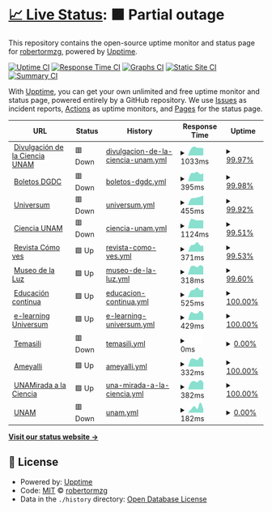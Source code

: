 # [📈 Live Status](https://robertormzg.github.io/upptime-dgdc): <!--live status--> **🟧 Partial outage**

This repository contains the open-source uptime monitor and status page for [robertormzg](https://robertormzg.github.io/upptime-dgdc), powered by [Upptime](https://github.com/upptime/upptime).

[![Uptime CI](https://github.com/robertormzg/upptime-dgdc/workflows/Uptime%20CI/badge.svg)](https://github.com/robertormzg/upptime-dgdc/actions?query=workflow%3A%22Uptime+CI%22)
[![Response Time CI](https://github.com/robertormzg/upptime-dgdc/workflows/Response%20Time%20CI/badge.svg)](https://github.com/robertormzg/upptime-dgdc/actions?query=workflow%3A%22Response+Time+CI%22)
[![Graphs CI](https://github.com/robertormzg/upptime-dgdc/workflows/Graphs%20CI/badge.svg)](https://github.com/robertormzg/upptime-dgdc/actions?query=workflow%3A%22Graphs+CI%22)
[![Static Site CI](https://github.com/robertormzg/upptime-dgdc/workflows/Static%20Site%20CI/badge.svg)](https://github.com/robertormzg/upptime-dgdc/actions?query=workflow%3A%22Static+Site+CI%22)
[![Summary CI](https://github.com/robertormzg/upptime-dgdc/workflows/Summary%20CI/badge.svg)](https://github.com/robertormzg/upptime-dgdc/actions?query=workflow%3A%22Summary+CI%22)

With [Upptime](https://upptime.js.org), you can get your own unlimited and free uptime monitor and status page, powered entirely by a GitHub repository. We use [Issues](https://github.com/robertormzg/upptime-dgdc/issues) as incident reports, [Actions](https://github.com/robertormzg/upptime-dgdc/actions) as uptime monitors, and [Pages](https://robertormzg.github.io/upptime-dgdc) for the status page.

<!--start: status pages-->
<!-- This summary is generated by Upptime (https://github.com/upptime/upptime) -->
<!-- Do not edit this manually, your changes will be overwritten -->
<!-- prettier-ignore -->
| URL | Status | History | Response Time | Uptime |
| --- | ------ | ------- | ------------- | ------ |
| <img alt="" src="https://icons.duckduckgo.com/ip3/www.dgdc.unam.mx.ico" height="13"> [Divulgación de la Ciencia UNAM](https://www.dgdc.unam.mx) | 🟥 Down | [divulgacion-de-la-ciencia-unam.yml](https://github.com/robertormzg/upptime-dgdc/commits/HEAD/history/divulgacion-de-la-ciencia-unam.yml) | <details><summary><img alt="Response time graph" src="./graphs/divulgacion-de-la-ciencia-unam/response-time-week.png" height="20"> 1033ms</summary><br><a href="https://robertormzg.github.io/upptime-dgdc/history/divulgacion-de-la-ciencia-unam"><img alt="Response time 947" src="https://img.shields.io/endpoint?url=https%3A%2F%2Fraw.githubusercontent.com%2Frobertormzg%2Fupptime-dgdc%2FHEAD%2Fapi%2Fdivulgacion-de-la-ciencia-unam%2Fresponse-time.json"></a><br><a href="https://robertormzg.github.io/upptime-dgdc/history/divulgacion-de-la-ciencia-unam"><img alt="24-hour response time 961" src="https://img.shields.io/endpoint?url=https%3A%2F%2Fraw.githubusercontent.com%2Frobertormzg%2Fupptime-dgdc%2FHEAD%2Fapi%2Fdivulgacion-de-la-ciencia-unam%2Fresponse-time-day.json"></a><br><a href="https://robertormzg.github.io/upptime-dgdc/history/divulgacion-de-la-ciencia-unam"><img alt="7-day response time 1033" src="https://img.shields.io/endpoint?url=https%3A%2F%2Fraw.githubusercontent.com%2Frobertormzg%2Fupptime-dgdc%2FHEAD%2Fapi%2Fdivulgacion-de-la-ciencia-unam%2Fresponse-time-week.json"></a><br><a href="https://robertormzg.github.io/upptime-dgdc/history/divulgacion-de-la-ciencia-unam"><img alt="30-day response time 1023" src="https://img.shields.io/endpoint?url=https%3A%2F%2Fraw.githubusercontent.com%2Frobertormzg%2Fupptime-dgdc%2FHEAD%2Fapi%2Fdivulgacion-de-la-ciencia-unam%2Fresponse-time-month.json"></a><br><a href="https://robertormzg.github.io/upptime-dgdc/history/divulgacion-de-la-ciencia-unam"><img alt="1-year response time 1085" src="https://img.shields.io/endpoint?url=https%3A%2F%2Fraw.githubusercontent.com%2Frobertormzg%2Fupptime-dgdc%2FHEAD%2Fapi%2Fdivulgacion-de-la-ciencia-unam%2Fresponse-time-year.json"></a></details> | <details><summary><a href="https://robertormzg.github.io/upptime-dgdc/history/divulgacion-de-la-ciencia-unam">99.97%</a></summary><a href="https://robertormzg.github.io/upptime-dgdc/history/divulgacion-de-la-ciencia-unam"><img alt="All-time uptime 99.50%" src="https://img.shields.io/endpoint?url=https%3A%2F%2Fraw.githubusercontent.com%2Frobertormzg%2Fupptime-dgdc%2FHEAD%2Fapi%2Fdivulgacion-de-la-ciencia-unam%2Fuptime.json"></a><br><a href="https://robertormzg.github.io/upptime-dgdc/history/divulgacion-de-la-ciencia-unam"><img alt="24-hour uptime 99.80%" src="https://img.shields.io/endpoint?url=https%3A%2F%2Fraw.githubusercontent.com%2Frobertormzg%2Fupptime-dgdc%2FHEAD%2Fapi%2Fdivulgacion-de-la-ciencia-unam%2Fuptime-day.json"></a><br><a href="https://robertormzg.github.io/upptime-dgdc/history/divulgacion-de-la-ciencia-unam"><img alt="7-day uptime 99.97%" src="https://img.shields.io/endpoint?url=https%3A%2F%2Fraw.githubusercontent.com%2Frobertormzg%2Fupptime-dgdc%2FHEAD%2Fapi%2Fdivulgacion-de-la-ciencia-unam%2Fuptime-week.json"></a><br><a href="https://robertormzg.github.io/upptime-dgdc/history/divulgacion-de-la-ciencia-unam"><img alt="30-day uptime 99.99%" src="https://img.shields.io/endpoint?url=https%3A%2F%2Fraw.githubusercontent.com%2Frobertormzg%2Fupptime-dgdc%2FHEAD%2Fapi%2Fdivulgacion-de-la-ciencia-unam%2Fuptime-month.json"></a><br><a href="https://robertormzg.github.io/upptime-dgdc/history/divulgacion-de-la-ciencia-unam"><img alt="1-year uptime 99.38%" src="https://img.shields.io/endpoint?url=https%3A%2F%2Fraw.githubusercontent.com%2Frobertormzg%2Fupptime-dgdc%2FHEAD%2Fapi%2Fdivulgacion-de-la-ciencia-unam%2Fuptime-year.json"></a></details>
| <img alt="" src="https://icons.duckduckgo.com/ip3/boletos.dgdc.unam.mx.ico" height="13"> [Boletos DGDC](https://boletos.dgdc.unam.mx/) | 🟥 Down | [boletos-dgdc.yml](https://github.com/robertormzg/upptime-dgdc/commits/HEAD/history/boletos-dgdc.yml) | <details><summary><img alt="Response time graph" src="./graphs/boletos-dgdc/response-time-week.png" height="20"> 395ms</summary><br><a href="https://robertormzg.github.io/upptime-dgdc/history/boletos-dgdc"><img alt="Response time 538" src="https://img.shields.io/endpoint?url=https%3A%2F%2Fraw.githubusercontent.com%2Frobertormzg%2Fupptime-dgdc%2FHEAD%2Fapi%2Fboletos-dgdc%2Fresponse-time.json"></a><br><a href="https://robertormzg.github.io/upptime-dgdc/history/boletos-dgdc"><img alt="24-hour response time 387" src="https://img.shields.io/endpoint?url=https%3A%2F%2Fraw.githubusercontent.com%2Frobertormzg%2Fupptime-dgdc%2FHEAD%2Fapi%2Fboletos-dgdc%2Fresponse-time-day.json"></a><br><a href="https://robertormzg.github.io/upptime-dgdc/history/boletos-dgdc"><img alt="7-day response time 395" src="https://img.shields.io/endpoint?url=https%3A%2F%2Fraw.githubusercontent.com%2Frobertormzg%2Fupptime-dgdc%2FHEAD%2Fapi%2Fboletos-dgdc%2Fresponse-time-week.json"></a><br><a href="https://robertormzg.github.io/upptime-dgdc/history/boletos-dgdc"><img alt="30-day response time 460" src="https://img.shields.io/endpoint?url=https%3A%2F%2Fraw.githubusercontent.com%2Frobertormzg%2Fupptime-dgdc%2FHEAD%2Fapi%2Fboletos-dgdc%2Fresponse-time-month.json"></a><br><a href="https://robertormzg.github.io/upptime-dgdc/history/boletos-dgdc"><img alt="1-year response time 515" src="https://img.shields.io/endpoint?url=https%3A%2F%2Fraw.githubusercontent.com%2Frobertormzg%2Fupptime-dgdc%2FHEAD%2Fapi%2Fboletos-dgdc%2Fresponse-time-year.json"></a></details> | <details><summary><a href="https://robertormzg.github.io/upptime-dgdc/history/boletos-dgdc">99.98%</a></summary><a href="https://robertormzg.github.io/upptime-dgdc/history/boletos-dgdc"><img alt="All-time uptime 99.98%" src="https://img.shields.io/endpoint?url=https%3A%2F%2Fraw.githubusercontent.com%2Frobertormzg%2Fupptime-dgdc%2FHEAD%2Fapi%2Fboletos-dgdc%2Fuptime.json"></a><br><a href="https://robertormzg.github.io/upptime-dgdc/history/boletos-dgdc"><img alt="24-hour uptime 99.84%" src="https://img.shields.io/endpoint?url=https%3A%2F%2Fraw.githubusercontent.com%2Frobertormzg%2Fupptime-dgdc%2FHEAD%2Fapi%2Fboletos-dgdc%2Fuptime-day.json"></a><br><a href="https://robertormzg.github.io/upptime-dgdc/history/boletos-dgdc"><img alt="7-day uptime 99.98%" src="https://img.shields.io/endpoint?url=https%3A%2F%2Fraw.githubusercontent.com%2Frobertormzg%2Fupptime-dgdc%2FHEAD%2Fapi%2Fboletos-dgdc%2Fuptime-week.json"></a><br><a href="https://robertormzg.github.io/upptime-dgdc/history/boletos-dgdc"><img alt="30-day uptime 99.99%" src="https://img.shields.io/endpoint?url=https%3A%2F%2Fraw.githubusercontent.com%2Frobertormzg%2Fupptime-dgdc%2FHEAD%2Fapi%2Fboletos-dgdc%2Fuptime-month.json"></a><br><a href="https://robertormzg.github.io/upptime-dgdc/history/boletos-dgdc"><img alt="1-year uptime 99.97%" src="https://img.shields.io/endpoint?url=https%3A%2F%2Fraw.githubusercontent.com%2Frobertormzg%2Fupptime-dgdc%2FHEAD%2Fapi%2Fboletos-dgdc%2Fuptime-year.json"></a></details>
| <img alt="" src="https://icons.duckduckgo.com/ip3/www.universum.unam.mx.ico" height="13"> [Universum](https://www.universum.unam.mx) | 🟥 Down | [universum.yml](https://github.com/robertormzg/upptime-dgdc/commits/HEAD/history/universum.yml) | <details><summary><img alt="Response time graph" src="./graphs/universum/response-time-week.png" height="20"> 455ms</summary><br><a href="https://robertormzg.github.io/upptime-dgdc/history/universum"><img alt="Response time 585" src="https://img.shields.io/endpoint?url=https%3A%2F%2Fraw.githubusercontent.com%2Frobertormzg%2Fupptime-dgdc%2FHEAD%2Fapi%2Funiversum%2Fresponse-time.json"></a><br><a href="https://robertormzg.github.io/upptime-dgdc/history/universum"><img alt="24-hour response time 559" src="https://img.shields.io/endpoint?url=https%3A%2F%2Fraw.githubusercontent.com%2Frobertormzg%2Fupptime-dgdc%2FHEAD%2Fapi%2Funiversum%2Fresponse-time-day.json"></a><br><a href="https://robertormzg.github.io/upptime-dgdc/history/universum"><img alt="7-day response time 455" src="https://img.shields.io/endpoint?url=https%3A%2F%2Fraw.githubusercontent.com%2Frobertormzg%2Fupptime-dgdc%2FHEAD%2Fapi%2Funiversum%2Fresponse-time-week.json"></a><br><a href="https://robertormzg.github.io/upptime-dgdc/history/universum"><img alt="30-day response time 447" src="https://img.shields.io/endpoint?url=https%3A%2F%2Fraw.githubusercontent.com%2Frobertormzg%2Fupptime-dgdc%2FHEAD%2Fapi%2Funiversum%2Fresponse-time-month.json"></a><br><a href="https://robertormzg.github.io/upptime-dgdc/history/universum"><img alt="1-year response time 557" src="https://img.shields.io/endpoint?url=https%3A%2F%2Fraw.githubusercontent.com%2Frobertormzg%2Fupptime-dgdc%2FHEAD%2Fapi%2Funiversum%2Fresponse-time-year.json"></a></details> | <details><summary><a href="https://robertormzg.github.io/upptime-dgdc/history/universum">99.92%</a></summary><a href="https://robertormzg.github.io/upptime-dgdc/history/universum"><img alt="All-time uptime 99.52%" src="https://img.shields.io/endpoint?url=https%3A%2F%2Fraw.githubusercontent.com%2Frobertormzg%2Fupptime-dgdc%2FHEAD%2Fapi%2Funiversum%2Fuptime.json"></a><br><a href="https://robertormzg.github.io/upptime-dgdc/history/universum"><img alt="24-hour uptime 99.44%" src="https://img.shields.io/endpoint?url=https%3A%2F%2Fraw.githubusercontent.com%2Frobertormzg%2Fupptime-dgdc%2FHEAD%2Fapi%2Funiversum%2Fuptime-day.json"></a><br><a href="https://robertormzg.github.io/upptime-dgdc/history/universum"><img alt="7-day uptime 99.92%" src="https://img.shields.io/endpoint?url=https%3A%2F%2Fraw.githubusercontent.com%2Frobertormzg%2Fupptime-dgdc%2FHEAD%2Fapi%2Funiversum%2Fuptime-week.json"></a><br><a href="https://robertormzg.github.io/upptime-dgdc/history/universum"><img alt="30-day uptime 99.98%" src="https://img.shields.io/endpoint?url=https%3A%2F%2Fraw.githubusercontent.com%2Frobertormzg%2Fupptime-dgdc%2FHEAD%2Fapi%2Funiversum%2Fuptime-month.json"></a><br><a href="https://robertormzg.github.io/upptime-dgdc/history/universum"><img alt="1-year uptime 99.39%" src="https://img.shields.io/endpoint?url=https%3A%2F%2Fraw.githubusercontent.com%2Frobertormzg%2Fupptime-dgdc%2FHEAD%2Fapi%2Funiversum%2Fuptime-year.json"></a></details>
| <img alt="" src="https://icons.duckduckgo.com/ip3/ciencia.unam.mx.ico" height="13"> [Ciencia UNAM](https://ciencia.unam.mx) | 🟥 Down | [ciencia-unam.yml](https://github.com/robertormzg/upptime-dgdc/commits/HEAD/history/ciencia-unam.yml) | <details><summary><img alt="Response time graph" src="./graphs/ciencia-unam/response-time-week.png" height="20"> 1124ms</summary><br><a href="https://robertormzg.github.io/upptime-dgdc/history/ciencia-unam"><img alt="Response time 1509" src="https://img.shields.io/endpoint?url=https%3A%2F%2Fraw.githubusercontent.com%2Frobertormzg%2Fupptime-dgdc%2FHEAD%2Fapi%2Fciencia-unam%2Fresponse-time.json"></a><br><a href="https://robertormzg.github.io/upptime-dgdc/history/ciencia-unam"><img alt="24-hour response time 1044" src="https://img.shields.io/endpoint?url=https%3A%2F%2Fraw.githubusercontent.com%2Frobertormzg%2Fupptime-dgdc%2FHEAD%2Fapi%2Fciencia-unam%2Fresponse-time-day.json"></a><br><a href="https://robertormzg.github.io/upptime-dgdc/history/ciencia-unam"><img alt="7-day response time 1124" src="https://img.shields.io/endpoint?url=https%3A%2F%2Fraw.githubusercontent.com%2Frobertormzg%2Fupptime-dgdc%2FHEAD%2Fapi%2Fciencia-unam%2Fresponse-time-week.json"></a><br><a href="https://robertormzg.github.io/upptime-dgdc/history/ciencia-unam"><img alt="30-day response time 1221" src="https://img.shields.io/endpoint?url=https%3A%2F%2Fraw.githubusercontent.com%2Frobertormzg%2Fupptime-dgdc%2FHEAD%2Fapi%2Fciencia-unam%2Fresponse-time-month.json"></a><br><a href="https://robertormzg.github.io/upptime-dgdc/history/ciencia-unam"><img alt="1-year response time 1574" src="https://img.shields.io/endpoint?url=https%3A%2F%2Fraw.githubusercontent.com%2Frobertormzg%2Fupptime-dgdc%2FHEAD%2Fapi%2Fciencia-unam%2Fresponse-time-year.json"></a></details> | <details><summary><a href="https://robertormzg.github.io/upptime-dgdc/history/ciencia-unam">99.51%</a></summary><a href="https://robertormzg.github.io/upptime-dgdc/history/ciencia-unam"><img alt="All-time uptime 99.31%" src="https://img.shields.io/endpoint?url=https%3A%2F%2Fraw.githubusercontent.com%2Frobertormzg%2Fupptime-dgdc%2FHEAD%2Fapi%2Fciencia-unam%2Fuptime.json"></a><br><a href="https://robertormzg.github.io/upptime-dgdc/history/ciencia-unam"><img alt="24-hour uptime 96.58%" src="https://img.shields.io/endpoint?url=https%3A%2F%2Fraw.githubusercontent.com%2Frobertormzg%2Fupptime-dgdc%2FHEAD%2Fapi%2Fciencia-unam%2Fuptime-day.json"></a><br><a href="https://robertormzg.github.io/upptime-dgdc/history/ciencia-unam"><img alt="7-day uptime 99.51%" src="https://img.shields.io/endpoint?url=https%3A%2F%2Fraw.githubusercontent.com%2Frobertormzg%2Fupptime-dgdc%2FHEAD%2Fapi%2Fciencia-unam%2Fuptime-week.json"></a><br><a href="https://robertormzg.github.io/upptime-dgdc/history/ciencia-unam"><img alt="30-day uptime 99.89%" src="https://img.shields.io/endpoint?url=https%3A%2F%2Fraw.githubusercontent.com%2Frobertormzg%2Fupptime-dgdc%2FHEAD%2Fapi%2Fciencia-unam%2Fuptime-month.json"></a><br><a href="https://robertormzg.github.io/upptime-dgdc/history/ciencia-unam"><img alt="1-year uptime 99.33%" src="https://img.shields.io/endpoint?url=https%3A%2F%2Fraw.githubusercontent.com%2Frobertormzg%2Fupptime-dgdc%2FHEAD%2Fapi%2Fciencia-unam%2Fuptime-year.json"></a></details>
| <img alt="" src="https://icons.duckduckgo.com/ip3/www.comoves.unam.mx.ico" height="13"> [Revista Cómo ves](https://www.comoves.unam.mx) | 🟩 Up | [revista-como-ves.yml](https://github.com/robertormzg/upptime-dgdc/commits/HEAD/history/revista-como-ves.yml) | <details><summary><img alt="Response time graph" src="./graphs/revista-como-ves/response-time-week.png" height="20"> 371ms</summary><br><a href="https://robertormzg.github.io/upptime-dgdc/history/revista-como-ves"><img alt="Response time 499" src="https://img.shields.io/endpoint?url=https%3A%2F%2Fraw.githubusercontent.com%2Frobertormzg%2Fupptime-dgdc%2FHEAD%2Fapi%2Frevista-como-ves%2Fresponse-time.json"></a><br><a href="https://robertormzg.github.io/upptime-dgdc/history/revista-como-ves"><img alt="24-hour response time 305" src="https://img.shields.io/endpoint?url=https%3A%2F%2Fraw.githubusercontent.com%2Frobertormzg%2Fupptime-dgdc%2FHEAD%2Fapi%2Frevista-como-ves%2Fresponse-time-day.json"></a><br><a href="https://robertormzg.github.io/upptime-dgdc/history/revista-como-ves"><img alt="7-day response time 371" src="https://img.shields.io/endpoint?url=https%3A%2F%2Fraw.githubusercontent.com%2Frobertormzg%2Fupptime-dgdc%2FHEAD%2Fapi%2Frevista-como-ves%2Fresponse-time-week.json"></a><br><a href="https://robertormzg.github.io/upptime-dgdc/history/revista-como-ves"><img alt="30-day response time 451" src="https://img.shields.io/endpoint?url=https%3A%2F%2Fraw.githubusercontent.com%2Frobertormzg%2Fupptime-dgdc%2FHEAD%2Fapi%2Frevista-como-ves%2Fresponse-time-month.json"></a><br><a href="https://robertormzg.github.io/upptime-dgdc/history/revista-como-ves"><img alt="1-year response time 475" src="https://img.shields.io/endpoint?url=https%3A%2F%2Fraw.githubusercontent.com%2Frobertormzg%2Fupptime-dgdc%2FHEAD%2Fapi%2Frevista-como-ves%2Fresponse-time-year.json"></a></details> | <details><summary><a href="https://robertormzg.github.io/upptime-dgdc/history/revista-como-ves">99.53%</a></summary><a href="https://robertormzg.github.io/upptime-dgdc/history/revista-como-ves"><img alt="All-time uptime 98.11%" src="https://img.shields.io/endpoint?url=https%3A%2F%2Fraw.githubusercontent.com%2Frobertormzg%2Fupptime-dgdc%2FHEAD%2Fapi%2Frevista-como-ves%2Fuptime.json"></a><br><a href="https://robertormzg.github.io/upptime-dgdc/history/revista-como-ves"><img alt="24-hour uptime 96.70%" src="https://img.shields.io/endpoint?url=https%3A%2F%2Fraw.githubusercontent.com%2Frobertormzg%2Fupptime-dgdc%2FHEAD%2Fapi%2Frevista-como-ves%2Fuptime-day.json"></a><br><a href="https://robertormzg.github.io/upptime-dgdc/history/revista-como-ves"><img alt="7-day uptime 99.53%" src="https://img.shields.io/endpoint?url=https%3A%2F%2Fraw.githubusercontent.com%2Frobertormzg%2Fupptime-dgdc%2FHEAD%2Fapi%2Frevista-como-ves%2Fuptime-week.json"></a><br><a href="https://robertormzg.github.io/upptime-dgdc/history/revista-como-ves"><img alt="30-day uptime 99.89%" src="https://img.shields.io/endpoint?url=https%3A%2F%2Fraw.githubusercontent.com%2Frobertormzg%2Fupptime-dgdc%2FHEAD%2Fapi%2Frevista-como-ves%2Fuptime-month.json"></a><br><a href="https://robertormzg.github.io/upptime-dgdc/history/revista-como-ves"><img alt="1-year uptime 99.37%" src="https://img.shields.io/endpoint?url=https%3A%2F%2Fraw.githubusercontent.com%2Frobertormzg%2Fupptime-dgdc%2FHEAD%2Fapi%2Frevista-como-ves%2Fuptime-year.json"></a></details>
| <img alt="" src="https://icons.duckduckgo.com/ip3/www.museodelaluz.unam.mx.ico" height="13"> [Museo de la Luz](https://www.museodelaluz.unam.mx) | 🟩 Up | [museo-de-la-luz.yml](https://github.com/robertormzg/upptime-dgdc/commits/HEAD/history/museo-de-la-luz.yml) | <details><summary><img alt="Response time graph" src="./graphs/museo-de-la-luz/response-time-week.png" height="20"> 318ms</summary><br><a href="https://robertormzg.github.io/upptime-dgdc/history/museo-de-la-luz"><img alt="Response time 403" src="https://img.shields.io/endpoint?url=https%3A%2F%2Fraw.githubusercontent.com%2Frobertormzg%2Fupptime-dgdc%2FHEAD%2Fapi%2Fmuseo-de-la-luz%2Fresponse-time.json"></a><br><a href="https://robertormzg.github.io/upptime-dgdc/history/museo-de-la-luz"><img alt="24-hour response time 308" src="https://img.shields.io/endpoint?url=https%3A%2F%2Fraw.githubusercontent.com%2Frobertormzg%2Fupptime-dgdc%2FHEAD%2Fapi%2Fmuseo-de-la-luz%2Fresponse-time-day.json"></a><br><a href="https://robertormzg.github.io/upptime-dgdc/history/museo-de-la-luz"><img alt="7-day response time 318" src="https://img.shields.io/endpoint?url=https%3A%2F%2Fraw.githubusercontent.com%2Frobertormzg%2Fupptime-dgdc%2FHEAD%2Fapi%2Fmuseo-de-la-luz%2Fresponse-time-week.json"></a><br><a href="https://robertormzg.github.io/upptime-dgdc/history/museo-de-la-luz"><img alt="30-day response time 470" src="https://img.shields.io/endpoint?url=https%3A%2F%2Fraw.githubusercontent.com%2Frobertormzg%2Fupptime-dgdc%2FHEAD%2Fapi%2Fmuseo-de-la-luz%2Fresponse-time-month.json"></a><br><a href="https://robertormzg.github.io/upptime-dgdc/history/museo-de-la-luz"><img alt="1-year response time 414" src="https://img.shields.io/endpoint?url=https%3A%2F%2Fraw.githubusercontent.com%2Frobertormzg%2Fupptime-dgdc%2FHEAD%2Fapi%2Fmuseo-de-la-luz%2Fresponse-time-year.json"></a></details> | <details><summary><a href="https://robertormzg.github.io/upptime-dgdc/history/museo-de-la-luz">99.60%</a></summary><a href="https://robertormzg.github.io/upptime-dgdc/history/museo-de-la-luz"><img alt="All-time uptime 95.41%" src="https://img.shields.io/endpoint?url=https%3A%2F%2Fraw.githubusercontent.com%2Frobertormzg%2Fupptime-dgdc%2FHEAD%2Fapi%2Fmuseo-de-la-luz%2Fuptime.json"></a><br><a href="https://robertormzg.github.io/upptime-dgdc/history/museo-de-la-luz"><img alt="24-hour uptime 97.18%" src="https://img.shields.io/endpoint?url=https%3A%2F%2Fraw.githubusercontent.com%2Frobertormzg%2Fupptime-dgdc%2FHEAD%2Fapi%2Fmuseo-de-la-luz%2Fuptime-day.json"></a><br><a href="https://robertormzg.github.io/upptime-dgdc/history/museo-de-la-luz"><img alt="7-day uptime 99.60%" src="https://img.shields.io/endpoint?url=https%3A%2F%2Fraw.githubusercontent.com%2Frobertormzg%2Fupptime-dgdc%2FHEAD%2Fapi%2Fmuseo-de-la-luz%2Fuptime-week.json"></a><br><a href="https://robertormzg.github.io/upptime-dgdc/history/museo-de-la-luz"><img alt="30-day uptime 99.73%" src="https://img.shields.io/endpoint?url=https%3A%2F%2Fraw.githubusercontent.com%2Frobertormzg%2Fupptime-dgdc%2FHEAD%2Fapi%2Fmuseo-de-la-luz%2Fuptime-month.json"></a><br><a href="https://robertormzg.github.io/upptime-dgdc/history/museo-de-la-luz"><img alt="1-year uptime 99.34%" src="https://img.shields.io/endpoint?url=https%3A%2F%2Fraw.githubusercontent.com%2Frobertormzg%2Fupptime-dgdc%2FHEAD%2Fapi%2Fmuseo-de-la-luz%2Fuptime-year.json"></a></details>
| <img alt="" src="https://icons.duckduckgo.com/ip3/educacioncontinua.dgdc.unam.mx.ico" height="13"> [Educación continua](https://educacioncontinua.dgdc.unam.mx) | 🟩 Up | [educacion-continua.yml](https://github.com/robertormzg/upptime-dgdc/commits/HEAD/history/educacion-continua.yml) | <details><summary><img alt="Response time graph" src="./graphs/educacion-continua/response-time-week.png" height="20"> 525ms</summary><br><a href="https://robertormzg.github.io/upptime-dgdc/history/educacion-continua"><img alt="Response time 558" src="https://img.shields.io/endpoint?url=https%3A%2F%2Fraw.githubusercontent.com%2Frobertormzg%2Fupptime-dgdc%2FHEAD%2Fapi%2Feducacion-continua%2Fresponse-time.json"></a><br><a href="https://robertormzg.github.io/upptime-dgdc/history/educacion-continua"><img alt="24-hour response time 528" src="https://img.shields.io/endpoint?url=https%3A%2F%2Fraw.githubusercontent.com%2Frobertormzg%2Fupptime-dgdc%2FHEAD%2Fapi%2Feducacion-continua%2Fresponse-time-day.json"></a><br><a href="https://robertormzg.github.io/upptime-dgdc/history/educacion-continua"><img alt="7-day response time 525" src="https://img.shields.io/endpoint?url=https%3A%2F%2Fraw.githubusercontent.com%2Frobertormzg%2Fupptime-dgdc%2FHEAD%2Fapi%2Feducacion-continua%2Fresponse-time-week.json"></a><br><a href="https://robertormzg.github.io/upptime-dgdc/history/educacion-continua"><img alt="30-day response time 489" src="https://img.shields.io/endpoint?url=https%3A%2F%2Fraw.githubusercontent.com%2Frobertormzg%2Fupptime-dgdc%2FHEAD%2Fapi%2Feducacion-continua%2Fresponse-time-month.json"></a><br><a href="https://robertormzg.github.io/upptime-dgdc/history/educacion-continua"><img alt="1-year response time 587" src="https://img.shields.io/endpoint?url=https%3A%2F%2Fraw.githubusercontent.com%2Frobertormzg%2Fupptime-dgdc%2FHEAD%2Fapi%2Feducacion-continua%2Fresponse-time-year.json"></a></details> | <details><summary><a href="https://robertormzg.github.io/upptime-dgdc/history/educacion-continua">100.00%</a></summary><a href="https://robertormzg.github.io/upptime-dgdc/history/educacion-continua"><img alt="All-time uptime 99.05%" src="https://img.shields.io/endpoint?url=https%3A%2F%2Fraw.githubusercontent.com%2Frobertormzg%2Fupptime-dgdc%2FHEAD%2Fapi%2Feducacion-continua%2Fuptime.json"></a><br><a href="https://robertormzg.github.io/upptime-dgdc/history/educacion-continua"><img alt="24-hour uptime 100.00%" src="https://img.shields.io/endpoint?url=https%3A%2F%2Fraw.githubusercontent.com%2Frobertormzg%2Fupptime-dgdc%2FHEAD%2Fapi%2Feducacion-continua%2Fuptime-day.json"></a><br><a href="https://robertormzg.github.io/upptime-dgdc/history/educacion-continua"><img alt="7-day uptime 100.00%" src="https://img.shields.io/endpoint?url=https%3A%2F%2Fraw.githubusercontent.com%2Frobertormzg%2Fupptime-dgdc%2FHEAD%2Fapi%2Feducacion-continua%2Fuptime-week.json"></a><br><a href="https://robertormzg.github.io/upptime-dgdc/history/educacion-continua"><img alt="30-day uptime 99.82%" src="https://img.shields.io/endpoint?url=https%3A%2F%2Fraw.githubusercontent.com%2Frobertormzg%2Fupptime-dgdc%2FHEAD%2Fapi%2Feducacion-continua%2Fuptime-month.json"></a><br><a href="https://robertormzg.github.io/upptime-dgdc/history/educacion-continua"><img alt="1-year uptime 97.32%" src="https://img.shields.io/endpoint?url=https%3A%2F%2Fraw.githubusercontent.com%2Frobertormzg%2Fupptime-dgdc%2FHEAD%2Fapi%2Feducacion-continua%2Fuptime-year.json"></a></details>
| <img alt="" src="https://icons.duckduckgo.com/ip3/e-learning.universum.unam.mx.ico" height="13"> [e-learning Universum](https://e-learning.universum.unam.mx/) | 🟩 Up | [e-learning-universum.yml](https://github.com/robertormzg/upptime-dgdc/commits/HEAD/history/e-learning-universum.yml) | <details><summary><img alt="Response time graph" src="./graphs/e-learning-universum/response-time-week.png" height="20"> 429ms</summary><br><a href="https://robertormzg.github.io/upptime-dgdc/history/e-learning-universum"><img alt="Response time 490" src="https://img.shields.io/endpoint?url=https%3A%2F%2Fraw.githubusercontent.com%2Frobertormzg%2Fupptime-dgdc%2FHEAD%2Fapi%2Fe-learning-universum%2Fresponse-time.json"></a><br><a href="https://robertormzg.github.io/upptime-dgdc/history/e-learning-universum"><img alt="24-hour response time 378" src="https://img.shields.io/endpoint?url=https%3A%2F%2Fraw.githubusercontent.com%2Frobertormzg%2Fupptime-dgdc%2FHEAD%2Fapi%2Fe-learning-universum%2Fresponse-time-day.json"></a><br><a href="https://robertormzg.github.io/upptime-dgdc/history/e-learning-universum"><img alt="7-day response time 429" src="https://img.shields.io/endpoint?url=https%3A%2F%2Fraw.githubusercontent.com%2Frobertormzg%2Fupptime-dgdc%2FHEAD%2Fapi%2Fe-learning-universum%2Fresponse-time-week.json"></a><br><a href="https://robertormzg.github.io/upptime-dgdc/history/e-learning-universum"><img alt="30-day response time 463" src="https://img.shields.io/endpoint?url=https%3A%2F%2Fraw.githubusercontent.com%2Frobertormzg%2Fupptime-dgdc%2FHEAD%2Fapi%2Fe-learning-universum%2Fresponse-time-month.json"></a><br><a href="https://robertormzg.github.io/upptime-dgdc/history/e-learning-universum"><img alt="1-year response time 504" src="https://img.shields.io/endpoint?url=https%3A%2F%2Fraw.githubusercontent.com%2Frobertormzg%2Fupptime-dgdc%2FHEAD%2Fapi%2Fe-learning-universum%2Fresponse-time-year.json"></a></details> | <details><summary><a href="https://robertormzg.github.io/upptime-dgdc/history/e-learning-universum">100.00%</a></summary><a href="https://robertormzg.github.io/upptime-dgdc/history/e-learning-universum"><img alt="All-time uptime 94.10%" src="https://img.shields.io/endpoint?url=https%3A%2F%2Fraw.githubusercontent.com%2Frobertormzg%2Fupptime-dgdc%2FHEAD%2Fapi%2Fe-learning-universum%2Fuptime.json"></a><br><a href="https://robertormzg.github.io/upptime-dgdc/history/e-learning-universum"><img alt="24-hour uptime 100.00%" src="https://img.shields.io/endpoint?url=https%3A%2F%2Fraw.githubusercontent.com%2Frobertormzg%2Fupptime-dgdc%2FHEAD%2Fapi%2Fe-learning-universum%2Fuptime-day.json"></a><br><a href="https://robertormzg.github.io/upptime-dgdc/history/e-learning-universum"><img alt="7-day uptime 100.00%" src="https://img.shields.io/endpoint?url=https%3A%2F%2Fraw.githubusercontent.com%2Frobertormzg%2Fupptime-dgdc%2FHEAD%2Fapi%2Fe-learning-universum%2Fuptime-week.json"></a><br><a href="https://robertormzg.github.io/upptime-dgdc/history/e-learning-universum"><img alt="30-day uptime 100.00%" src="https://img.shields.io/endpoint?url=https%3A%2F%2Fraw.githubusercontent.com%2Frobertormzg%2Fupptime-dgdc%2FHEAD%2Fapi%2Fe-learning-universum%2Fuptime-month.json"></a><br><a href="https://robertormzg.github.io/upptime-dgdc/history/e-learning-universum"><img alt="1-year uptime 84.22%" src="https://img.shields.io/endpoint?url=https%3A%2F%2Fraw.githubusercontent.com%2Frobertormzg%2Fupptime-dgdc%2FHEAD%2Fapi%2Fe-learning-universum%2Fuptime-year.json"></a></details>
| <img alt="" src="https://icons.duckduckgo.com/ip3/temasili.dgdc.unam.mx.ico" height="13"> [Temasili](https://temasili.dgdc.unam.mx) | 🟥 Down | [temasili.yml](https://github.com/robertormzg/upptime-dgdc/commits/HEAD/history/temasili.yml) | <details><summary><img alt="Response time graph" src="./graphs/temasili/response-time-week.png" height="20"> 0ms</summary><br><a href="https://robertormzg.github.io/upptime-dgdc/history/temasili"><img alt="Response time 287" src="https://img.shields.io/endpoint?url=https%3A%2F%2Fraw.githubusercontent.com%2Frobertormzg%2Fupptime-dgdc%2FHEAD%2Fapi%2Ftemasili%2Fresponse-time.json"></a><br><a href="https://robertormzg.github.io/upptime-dgdc/history/temasili"><img alt="24-hour response time 0" src="https://img.shields.io/endpoint?url=https%3A%2F%2Fraw.githubusercontent.com%2Frobertormzg%2Fupptime-dgdc%2FHEAD%2Fapi%2Ftemasili%2Fresponse-time-day.json"></a><br><a href="https://robertormzg.github.io/upptime-dgdc/history/temasili"><img alt="7-day response time 0" src="https://img.shields.io/endpoint?url=https%3A%2F%2Fraw.githubusercontent.com%2Frobertormzg%2Fupptime-dgdc%2FHEAD%2Fapi%2Ftemasili%2Fresponse-time-week.json"></a><br><a href="https://robertormzg.github.io/upptime-dgdc/history/temasili"><img alt="30-day response time 0" src="https://img.shields.io/endpoint?url=https%3A%2F%2Fraw.githubusercontent.com%2Frobertormzg%2Fupptime-dgdc%2FHEAD%2Fapi%2Ftemasili%2Fresponse-time-month.json"></a><br><a href="https://robertormzg.github.io/upptime-dgdc/history/temasili"><img alt="1-year response time 299" src="https://img.shields.io/endpoint?url=https%3A%2F%2Fraw.githubusercontent.com%2Frobertormzg%2Fupptime-dgdc%2FHEAD%2Fapi%2Ftemasili%2Fresponse-time-year.json"></a></details> | <details><summary><a href="https://robertormzg.github.io/upptime-dgdc/history/temasili">0.00%</a></summary><a href="https://robertormzg.github.io/upptime-dgdc/history/temasili"><img alt="All-time uptime 87.97%" src="https://img.shields.io/endpoint?url=https%3A%2F%2Fraw.githubusercontent.com%2Frobertormzg%2Fupptime-dgdc%2FHEAD%2Fapi%2Ftemasili%2Fuptime.json"></a><br><a href="https://robertormzg.github.io/upptime-dgdc/history/temasili"><img alt="24-hour uptime 0.00%" src="https://img.shields.io/endpoint?url=https%3A%2F%2Fraw.githubusercontent.com%2Frobertormzg%2Fupptime-dgdc%2FHEAD%2Fapi%2Ftemasili%2Fuptime-day.json"></a><br><a href="https://robertormzg.github.io/upptime-dgdc/history/temasili"><img alt="7-day uptime 0.00%" src="https://img.shields.io/endpoint?url=https%3A%2F%2Fraw.githubusercontent.com%2Frobertormzg%2Fupptime-dgdc%2FHEAD%2Fapi%2Ftemasili%2Fuptime-week.json"></a><br><a href="https://robertormzg.github.io/upptime-dgdc/history/temasili"><img alt="30-day uptime 7.96%" src="https://img.shields.io/endpoint?url=https%3A%2F%2Fraw.githubusercontent.com%2Frobertormzg%2Fupptime-dgdc%2FHEAD%2Fapi%2Ftemasili%2Fuptime-month.json"></a><br><a href="https://robertormzg.github.io/upptime-dgdc/history/temasili"><img alt="1-year uptime 64.71%" src="https://img.shields.io/endpoint?url=https%3A%2F%2Fraw.githubusercontent.com%2Frobertormzg%2Fupptime-dgdc%2FHEAD%2Fapi%2Ftemasili%2Fuptime-year.json"></a></details>
| <img alt="" src="https://icons.duckduckgo.com/ip3/ru.ameyalli.dgdc.unam.mx.ico" height="13"> [Ameyalli](https://ru.ameyalli.dgdc.unam.mx) | 🟩 Up | [ameyalli.yml](https://github.com/robertormzg/upptime-dgdc/commits/HEAD/history/ameyalli.yml) | <details><summary><img alt="Response time graph" src="./graphs/ameyalli/response-time-week.png" height="20"> 332ms</summary><br><a href="https://robertormzg.github.io/upptime-dgdc/history/ameyalli"><img alt="Response time 464" src="https://img.shields.io/endpoint?url=https%3A%2F%2Fraw.githubusercontent.com%2Frobertormzg%2Fupptime-dgdc%2FHEAD%2Fapi%2Fameyalli%2Fresponse-time.json"></a><br><a href="https://robertormzg.github.io/upptime-dgdc/history/ameyalli"><img alt="24-hour response time 298" src="https://img.shields.io/endpoint?url=https%3A%2F%2Fraw.githubusercontent.com%2Frobertormzg%2Fupptime-dgdc%2FHEAD%2Fapi%2Fameyalli%2Fresponse-time-day.json"></a><br><a href="https://robertormzg.github.io/upptime-dgdc/history/ameyalli"><img alt="7-day response time 332" src="https://img.shields.io/endpoint?url=https%3A%2F%2Fraw.githubusercontent.com%2Frobertormzg%2Fupptime-dgdc%2FHEAD%2Fapi%2Fameyalli%2Fresponse-time-week.json"></a><br><a href="https://robertormzg.github.io/upptime-dgdc/history/ameyalli"><img alt="30-day response time 327" src="https://img.shields.io/endpoint?url=https%3A%2F%2Fraw.githubusercontent.com%2Frobertormzg%2Fupptime-dgdc%2FHEAD%2Fapi%2Fameyalli%2Fresponse-time-month.json"></a><br><a href="https://robertormzg.github.io/upptime-dgdc/history/ameyalli"><img alt="1-year response time 506" src="https://img.shields.io/endpoint?url=https%3A%2F%2Fraw.githubusercontent.com%2Frobertormzg%2Fupptime-dgdc%2FHEAD%2Fapi%2Fameyalli%2Fresponse-time-year.json"></a></details> | <details><summary><a href="https://robertormzg.github.io/upptime-dgdc/history/ameyalli">100.00%</a></summary><a href="https://robertormzg.github.io/upptime-dgdc/history/ameyalli"><img alt="All-time uptime 97.83%" src="https://img.shields.io/endpoint?url=https%3A%2F%2Fraw.githubusercontent.com%2Frobertormzg%2Fupptime-dgdc%2FHEAD%2Fapi%2Fameyalli%2Fuptime.json"></a><br><a href="https://robertormzg.github.io/upptime-dgdc/history/ameyalli"><img alt="24-hour uptime 100.00%" src="https://img.shields.io/endpoint?url=https%3A%2F%2Fraw.githubusercontent.com%2Frobertormzg%2Fupptime-dgdc%2FHEAD%2Fapi%2Fameyalli%2Fuptime-day.json"></a><br><a href="https://robertormzg.github.io/upptime-dgdc/history/ameyalli"><img alt="7-day uptime 100.00%" src="https://img.shields.io/endpoint?url=https%3A%2F%2Fraw.githubusercontent.com%2Frobertormzg%2Fupptime-dgdc%2FHEAD%2Fapi%2Fameyalli%2Fuptime-week.json"></a><br><a href="https://robertormzg.github.io/upptime-dgdc/history/ameyalli"><img alt="30-day uptime 100.00%" src="https://img.shields.io/endpoint?url=https%3A%2F%2Fraw.githubusercontent.com%2Frobertormzg%2Fupptime-dgdc%2FHEAD%2Fapi%2Fameyalli%2Fuptime-month.json"></a><br><a href="https://robertormzg.github.io/upptime-dgdc/history/ameyalli"><img alt="1-year uptime 95.45%" src="https://img.shields.io/endpoint?url=https%3A%2F%2Fraw.githubusercontent.com%2Frobertormzg%2Fupptime-dgdc%2FHEAD%2Fapi%2Fameyalli%2Fuptime-year.json"></a></details>
| <img alt="" src="https://icons.duckduckgo.com/ip3/www.unamiradaalaciencia.unam.mx.ico" height="13"> [UNAMirada a la Ciencia](http://www.unamiradaalaciencia.unam.mx/) | 🟩 Up | [una-mirada-a-la-ciencia.yml](https://github.com/robertormzg/upptime-dgdc/commits/HEAD/history/una-mirada-a-la-ciencia.yml) | <details><summary><img alt="Response time graph" src="./graphs/una-mirada-a-la-ciencia/response-time-week.png" height="20"> 382ms</summary><br><a href="https://robertormzg.github.io/upptime-dgdc/history/una-mirada-a-la-ciencia"><img alt="Response time 438" src="https://img.shields.io/endpoint?url=https%3A%2F%2Fraw.githubusercontent.com%2Frobertormzg%2Fupptime-dgdc%2FHEAD%2Fapi%2Funa-mirada-a-la-ciencia%2Fresponse-time.json"></a><br><a href="https://robertormzg.github.io/upptime-dgdc/history/una-mirada-a-la-ciencia"><img alt="24-hour response time 347" src="https://img.shields.io/endpoint?url=https%3A%2F%2Fraw.githubusercontent.com%2Frobertormzg%2Fupptime-dgdc%2FHEAD%2Fapi%2Funa-mirada-a-la-ciencia%2Fresponse-time-day.json"></a><br><a href="https://robertormzg.github.io/upptime-dgdc/history/una-mirada-a-la-ciencia"><img alt="7-day response time 382" src="https://img.shields.io/endpoint?url=https%3A%2F%2Fraw.githubusercontent.com%2Frobertormzg%2Fupptime-dgdc%2FHEAD%2Fapi%2Funa-mirada-a-la-ciencia%2Fresponse-time-week.json"></a><br><a href="https://robertormzg.github.io/upptime-dgdc/history/una-mirada-a-la-ciencia"><img alt="30-day response time 387" src="https://img.shields.io/endpoint?url=https%3A%2F%2Fraw.githubusercontent.com%2Frobertormzg%2Fupptime-dgdc%2FHEAD%2Fapi%2Funa-mirada-a-la-ciencia%2Fresponse-time-month.json"></a><br><a href="https://robertormzg.github.io/upptime-dgdc/history/una-mirada-a-la-ciencia"><img alt="1-year response time 448" src="https://img.shields.io/endpoint?url=https%3A%2F%2Fraw.githubusercontent.com%2Frobertormzg%2Fupptime-dgdc%2FHEAD%2Fapi%2Funa-mirada-a-la-ciencia%2Fresponse-time-year.json"></a></details> | <details><summary><a href="https://robertormzg.github.io/upptime-dgdc/history/una-mirada-a-la-ciencia">100.00%</a></summary><a href="https://robertormzg.github.io/upptime-dgdc/history/una-mirada-a-la-ciencia"><img alt="All-time uptime 99.96%" src="https://img.shields.io/endpoint?url=https%3A%2F%2Fraw.githubusercontent.com%2Frobertormzg%2Fupptime-dgdc%2FHEAD%2Fapi%2Funa-mirada-a-la-ciencia%2Fuptime.json"></a><br><a href="https://robertormzg.github.io/upptime-dgdc/history/una-mirada-a-la-ciencia"><img alt="24-hour uptime 100.00%" src="https://img.shields.io/endpoint?url=https%3A%2F%2Fraw.githubusercontent.com%2Frobertormzg%2Fupptime-dgdc%2FHEAD%2Fapi%2Funa-mirada-a-la-ciencia%2Fuptime-day.json"></a><br><a href="https://robertormzg.github.io/upptime-dgdc/history/una-mirada-a-la-ciencia"><img alt="7-day uptime 100.00%" src="https://img.shields.io/endpoint?url=https%3A%2F%2Fraw.githubusercontent.com%2Frobertormzg%2Fupptime-dgdc%2FHEAD%2Fapi%2Funa-mirada-a-la-ciencia%2Fuptime-week.json"></a><br><a href="https://robertormzg.github.io/upptime-dgdc/history/una-mirada-a-la-ciencia"><img alt="30-day uptime 100.00%" src="https://img.shields.io/endpoint?url=https%3A%2F%2Fraw.githubusercontent.com%2Frobertormzg%2Fupptime-dgdc%2FHEAD%2Fapi%2Funa-mirada-a-la-ciencia%2Fuptime-month.json"></a><br><a href="https://robertormzg.github.io/upptime-dgdc/history/una-mirada-a-la-ciencia"><img alt="1-year uptime 99.95%" src="https://img.shields.io/endpoint?url=https%3A%2F%2Fraw.githubusercontent.com%2Frobertormzg%2Fupptime-dgdc%2FHEAD%2Fapi%2Funa-mirada-a-la-ciencia%2Fuptime-year.json"></a></details>
| <img alt="" src="https://icons.duckduckgo.com/ip3/www.unam.mx.ico" height="13"> [UNAM](https://www.unam.mx) | 🟥 Down | [unam.yml](https://github.com/robertormzg/upptime-dgdc/commits/HEAD/history/unam.yml) | <details><summary><img alt="Response time graph" src="./graphs/unam/response-time-week.png" height="20"> 182ms</summary><br><a href="https://robertormzg.github.io/upptime-dgdc/history/unam"><img alt="Response time 134" src="https://img.shields.io/endpoint?url=https%3A%2F%2Fraw.githubusercontent.com%2Frobertormzg%2Fupptime-dgdc%2FHEAD%2Fapi%2Funam%2Fresponse-time.json"></a><br><a href="https://robertormzg.github.io/upptime-dgdc/history/unam"><img alt="24-hour response time 116" src="https://img.shields.io/endpoint?url=https%3A%2F%2Fraw.githubusercontent.com%2Frobertormzg%2Fupptime-dgdc%2FHEAD%2Fapi%2Funam%2Fresponse-time-day.json"></a><br><a href="https://robertormzg.github.io/upptime-dgdc/history/unam"><img alt="7-day response time 182" src="https://img.shields.io/endpoint?url=https%3A%2F%2Fraw.githubusercontent.com%2Frobertormzg%2Fupptime-dgdc%2FHEAD%2Fapi%2Funam%2Fresponse-time-week.json"></a><br><a href="https://robertormzg.github.io/upptime-dgdc/history/unam"><img alt="30-day response time 181" src="https://img.shields.io/endpoint?url=https%3A%2F%2Fraw.githubusercontent.com%2Frobertormzg%2Fupptime-dgdc%2FHEAD%2Fapi%2Funam%2Fresponse-time-month.json"></a><br><a href="https://robertormzg.github.io/upptime-dgdc/history/unam"><img alt="1-year response time 142" src="https://img.shields.io/endpoint?url=https%3A%2F%2Fraw.githubusercontent.com%2Frobertormzg%2Fupptime-dgdc%2FHEAD%2Fapi%2Funam%2Fresponse-time-year.json"></a></details> | <details><summary><a href="https://robertormzg.github.io/upptime-dgdc/history/unam">0.00%</a></summary><a href="https://robertormzg.github.io/upptime-dgdc/history/unam"><img alt="All-time uptime 39.23%" src="https://img.shields.io/endpoint?url=https%3A%2F%2Fraw.githubusercontent.com%2Frobertormzg%2Fupptime-dgdc%2FHEAD%2Fapi%2Funam%2Fuptime.json"></a><br><a href="https://robertormzg.github.io/upptime-dgdc/history/unam"><img alt="24-hour uptime 0.00%" src="https://img.shields.io/endpoint?url=https%3A%2F%2Fraw.githubusercontent.com%2Frobertormzg%2Fupptime-dgdc%2FHEAD%2Fapi%2Funam%2Fuptime-day.json"></a><br><a href="https://robertormzg.github.io/upptime-dgdc/history/unam"><img alt="7-day uptime 0.00%" src="https://img.shields.io/endpoint?url=https%3A%2F%2Fraw.githubusercontent.com%2Frobertormzg%2Fupptime-dgdc%2FHEAD%2Fapi%2Funam%2Fuptime-week.json"></a><br><a href="https://robertormzg.github.io/upptime-dgdc/history/unam"><img alt="30-day uptime 7.96%" src="https://img.shields.io/endpoint?url=https%3A%2F%2Fraw.githubusercontent.com%2Frobertormzg%2Fupptime-dgdc%2FHEAD%2Fapi%2Funam%2Fuptime-month.json"></a><br><a href="https://robertormzg.github.io/upptime-dgdc/history/unam"><img alt="1-year uptime 0.00%" src="https://img.shields.io/endpoint?url=https%3A%2F%2Fraw.githubusercontent.com%2Frobertormzg%2Fupptime-dgdc%2FHEAD%2Fapi%2Funam%2Fuptime-year.json"></a></details>

<!--end: status pages-->

[**Visit our status website →**](https://robertormzg.github.io/upptime-dgdc)

## 📄 License

- Powered by: [Upptime](https://github.com/upptime/upptime)
- Code: [MIT](./LICENSE) © [robertormzg](https://robertormzg.github.io/upptime-dgdc)
- Data in the `./history` directory: [Open Database License](https://opendatacommons.org/licenses/odbl/1-0/)
